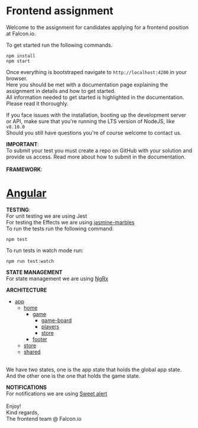 # Frontend assignment

Welcome to the assignment for candidates applying for a frontend position at Falcon.io.

To get started run the following commands.

```
npm install
npm start
```

Once everything is bootstraped navigate to `http://localhost:4200` in your browser.<br/>
Here you should be met with a documentation page explaining the assignment in details and how to get started.<br/>
All information needed to get started is highlighted in the documentation. Please read it thoroughly.

If you face issues with the installation, booting up the development server or API, make sure that you're running the LTS version of NodeJS, like <code>v8.10.0</code> <br>
Should you still have questions you're of course welcome to contact us.

**IMPORTANT**: <br/>
To submit your test you must create a repo on GitHub with your solution and provide us access.
Read more about how to submit in the documentation.<br/><br/>
**FRAMEWORK**:
<h1><a href="https://angular.io/">Angular</a></h1>

**TESTING**: <br/>
For unit testing we are using Jest <br/>
For testing the Effects we are using <a href="https://github.com/ReactiveX/rxjs/blob/master/docs_app/content/guide/testing/marble-testing.md">jasmine-marbles</a><br/>
To run the tests run the following command:

```
npm test
```

To run tests in watch mode run:

```
npm run test:watch
```

**STATE MANAGEMENT**<br/>
For state management we are using <a href="https://ngrx.io/docs">NgRx</a><br/>

**ARCHITECTURE**

- [app]()
  - [home]()
    - [game]()
      - [game-board]()
      - [players]()
      - [store]()
    - [footer]()
  - [store]()
  - [shared]()<br/><br/>

We have two states, one is the app state that holds the global
app state. And the other one is the one that holds the game state.<br/>

**NOTIFICATIONS**
<br/>
For notifications we are using <a href="https://github.com/sweetalert2/ngx-sweetalert2">Sweet alert</a> <br/><br/>
Enjoy!<br/>
Kind regards,<br/>
The frontend team @ Falcon.io
